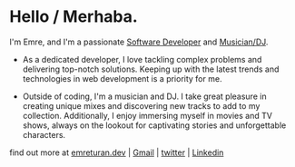 # Hello / Merhaba. 

I'm Emre, and I'm a passionate [Software Developer](https://www.linkedin.com/in/emre-turan/) and [Musician/DJ](https://soundcloud.com/jiwamusic).

* As a dedicated developer, I love tackling complex problems and delivering top-notch solutions. Keeping up with the latest trends and technologies in web development is a priority for me.

* Outside of coding, I'm a musician and DJ. I take great pleasure in creating unique mixes and discovering new tracks to add to my collection. Additionally, I enjoy immersing myself in movies and TV shows, always on the lookout for captivating stories and unforgettable characters.

find out more at [emreturan.dev](https://emreturan.dev) | [Gmail](mailto:itsemreturan@gmail.com) | [twitter](https://twitter.com/EmreTuran_) | [Linkedin](https://www.linkedin.com/in/emre-turan/)



